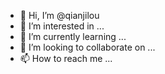 - 👋 Hi, I’m @qianjilou
- 👀 I’m interested in ...
- 🌱 I’m currently learning ...
- 💞️ I’m looking to collaborate on ...
- 📫 How to reach me ...

<!---
qianjilou/qianjilou is a ✨ special ✨ repository because its `README.md` (this file) appears on your GitHub profile.
You can click the Preview link to take a look at your changes.
--->
